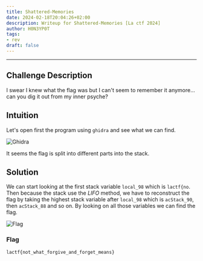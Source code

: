 ```yaml
---
title: Shattered-Memories
date: 2024-02-18T20:04:26+02:00
description: Writeup for Shattered-Memories [La ctf 2024]
author: H0N3YP0T
tags:
- rev
draft: false
---
```

___

## Challenge Description

I swear I knew what the flag was but I can't seem to remember it anymore... can you dig it out from my inner psyche?

## Intuition

Let's open first the program using `ghidra` and see what we can find.

![Ghidra](/images/lactf_2024/stack.png)

It seems the flag is split into different parts into the stack.

## Solution

We can start looking at the first stack variable `local_98` which is `lactf{no`. Then because the 
stack use the _LIFO_ method, we have to reconstruct the flag by taking the highest stack variable after `local_98` which is
`acStack_90`, then `acStack_88` and so on. By looking on all those variables we can find the flag.

![Flag](/images/lactf_2024/flag_memories.png)

### Flag

`lactf{not_what_forgive_and_forget_means}`

